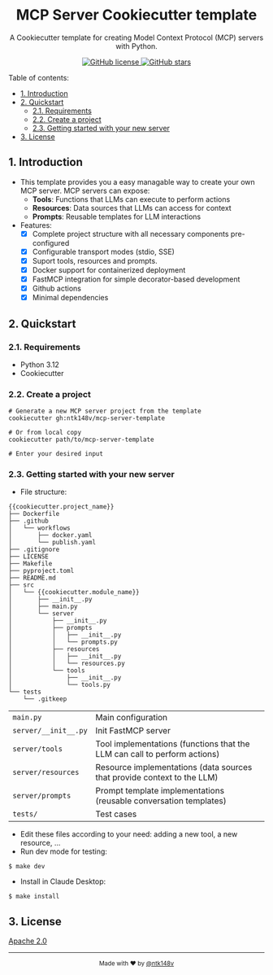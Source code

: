 <div align="center">
    <h1>MCP Server Cookiecutter template</h1>
    <p>A <a src="https://github.com/cookiecutter/cookiecutter">Cookiecutter</a> template for creating <a src="https://modelcontextprotocol.io/">Model Context Protocol (MCP)</a> servers with Python.</p>
    <p>
        <a href="https://github.com/ntk148v/mcp-server-template/blob/master/LICENSE">
            <img alt="GitHub license" src="https://img.shields.io/github/license/ntk148v/mcp-server-template?style=for-the-badge">
        </a>
    <a href="https://github.com/ntk148v/mcp-server-template/stargazers">
        <img alt="GitHub stars" src="https://img.shields.io/github/stars/ntk148v/mcp-server-template?style=for-the-badge">
    </a>
</div>

Table of contents:
- [1. Introduction](#1-introduction)
- [2. Quickstart](#2-quickstart)
  - [2.1. Requirements](#21-requirements)
  - [2.2. Create a project](#22-create-a-project)
  - [2.3. Getting started with your new server](#23-getting-started-with-your-new-server)
- [3. License](#3-license)


## 1. Introduction

- This template provides you a easy managable way to create your own MCP server. MCP servers can expose:
  - **Tools**: Functions that LLMs can execute to perform actions
  - **Resources**: Data sources that LLMs can access for context
  - **Prompts**: Reusable templates for LLM interactions
- Features:
  - [x] Complete project structure with all necessary components pre-configured
  - [x] Configurable transport modes (stdio, SSE)
  - [x] Suport tools, resources and prompts.
  - [x] Docker support for containerized deployment
  - [x] FastMCP integration for simple decorator-based development
  - [x] Github actions
  - [x] Minimal dependencies

## 2. Quickstart

### 2.1. Requirements

- Python 3.12
- Cookiecutter

### 2.2. Create a project

```shell
# Generate a new MCP server project from the template
cookiecutter gh:ntk148v/mcp-server-template

# Or from local copy
cookiecutter path/to/mcp-server-template

# Enter your desired input
```

### 2.3. Getting started with your new server

- File structure:

```shell
{{cookiecutter.project_name}}
├── Dockerfile
├── .github
│   └── workflows
│       ├── docker.yaml
│       └── publish.yaml
├── .gitignore
├── LICENSE
├── Makefile
├── pyproject.toml
├── README.md
├── src
│   └── {{cookiecutter.module_name}}
│       ├── __init__.py
│       ├── main.py
│       └── server
│           ├── __init__.py
│           ├── prompts
│           │   ├── __init__.py
│           │   └── prompts.py
│           ├── resources
│           │   ├── __init__.py
│           │   └── resources.py
│           └── tools
│               ├── __init__.py
│               └── tools.py
└── tests
    └── .gitkeep
```

|                      |                                                                           |
| -------------------- | ------------------------------------------------------------------------- |
| `main.py`            | Main configuration                                                        |
| `server/__init__.py` | Init FastMCP server                                                       |
| `server/tools`       | Tool implementations (functions that the LLM can call to perform actions) |
| `server/resources`   | Resource implementations (data sources that provide context to the LLM)   |
| `server/prompts`     | Prompt template implementations (reusable conversation templates)         |
| `tests/`             | Test cases                                                                |

- Edit these files according to your need: adding a new tool, a new resource, ...
- Run dev mode for testing:

```shell
$ make dev
```

- Install in Claude Desktop:

```shell
$ make install
```

## 3. License

[Apache 2.0](LICENSE)

---

<div align="center">
    <sub>Made with ❤️ by <a href="https://github.com/ntk148v">@ntk148v</a></sub>
</div>
